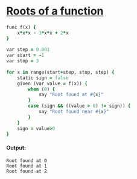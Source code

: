 [1]: https://rosettacode.org/wiki/Roots_of_a_function

# [Roots of a function][1]

```ruby
func f(x) {
    x*x*x - 3*x*x + 2*x
}
 
var step = 0.001
var start = -1
var stop = 3
 
for x in range(start+step, stop, step) {
    static sign = false
    given (var value = f(x)) {
        when (0) {
            say "Root found at #{x}"
        }
        case (sign && ((value > 0) != sign)) {
            say "Root found near #{x}"
        }
    }
    sign = value>0
}
```

#### Output:
```
Root found at 0
Root found at 1
Root found at 2
```
